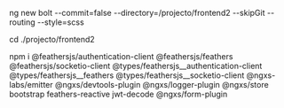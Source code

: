 ng new bolt --commit=false --directory=/projecto/frontend2 --skipGit --routing --style=scss

cd ./projecto/frontend2

npm i @feathersjs/authentication-client @feathersjs/feathers @feathersjs/socketio-client @types/feathersjs__authentication-client @types/feathersjs__feathers @types/feathersjs__socketio-client @ngxs-labs/emitter @ngxs/devtools-plugin @ngxs/logger-plugin @ngxs/store bootstrap feathers-reactive jwt-decode @ngxs/form-plugin